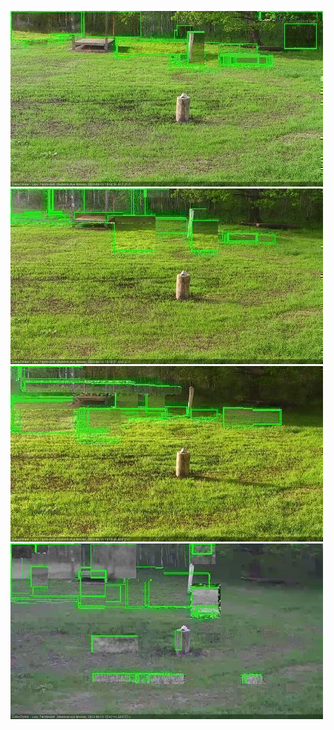 ![20200601-180545-183550](in2/20200601/20200601-180545-183550_0_.jpg)
![20200601-183556-190600](in2/20200601/20200601-183556-190600_0_.jpg)
![20200601-190606-193611](in2/20200601/20200601-190606-193611_0_.jpg)
![20200601-203634-210636](in2/20200601/20200601-203634-210636_0_.jpg)
